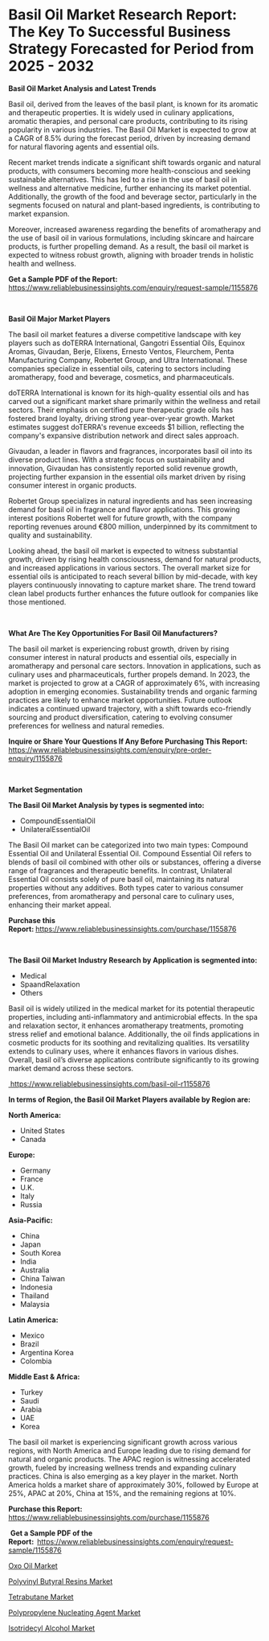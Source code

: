 <p><h1>Basil Oil Market Research Report: The Key To Successful Business Strategy Forecasted for Period from 2025 - 2032</h1></p><p><strong>Basil Oil Market Analysis and Latest Trends</strong></p>
<p><p>Basil oil, derived from the leaves of the basil plant, is known for its aromatic and therapeutic properties. It is widely used in culinary applications, aromatic therapies, and personal care products, contributing to its rising popularity in various industries. The Basil Oil Market is expected to grow at a CAGR of 8.5% during the forecast period, driven by increasing demand for natural flavoring agents and essential oils.</p><p>Recent market trends indicate a significant shift towards organic and natural products, with consumers becoming more health-conscious and seeking sustainable alternatives. This has led to a rise in the use of basil oil in wellness and alternative medicine, further enhancing its market potential. Additionally, the growth of the food and beverage sector, particularly in the segments focused on natural and plant-based ingredients, is contributing to market expansion.</p><p>Moreover, increased awareness regarding the benefits of aromatherapy and the use of basil oil in various formulations, including skincare and haircare products, is further propelling demand. As a result, the basil oil market is expected to witness robust growth, aligning with broader trends in holistic health and wellness.</p></p>
<p><strong>Get a Sample PDF of the Report:&nbsp;</strong> <a href="https://www.reliablebusinessinsights.com/enquiry/request-sample/1155876?utm_campaign=63&utm_medium=2&utm_source=Github&utm_content=ia&utm_term=31032025&utm_id=basil-oil">https://www.reliablebusinessinsights.com/enquiry/request-sample/1155876</a></p>
<p>&nbsp;</p>
<p><strong>Basil Oil Major Market Players</strong></p>
<p><p>The basil oil market features a diverse competitive landscape with key players such as doTERRA International, Gangotri Essential Oils, Equinox Aromas, Givaudan, Berje, Elixens, Ernesto Ventos, Fleurchem, Penta Manufacturing Company, Robertet Group, and Ultra International. These companies specialize in essential oils, catering to sectors including aromatherapy, food and beverage, cosmetics, and pharmaceuticals.</p><p>doTERRA International is known for its high-quality essential oils and has carved out a significant market share primarily within the wellness and retail sectors. Their emphasis on certified pure therapeutic grade oils has fostered brand loyalty, driving strong year-over-year growth. Market estimates suggest doTERRA's revenue exceeds $1 billion, reflecting the company's expansive distribution network and direct sales approach.</p><p>Givaudan, a leader in flavors and fragrances, incorporates basil oil into its diverse product lines. With a strategic focus on sustainability and innovation, Givaudan has consistently reported solid revenue growth, projecting further expansion in the essential oils market driven by rising consumer interest in organic products.</p><p>Robertet Group specializes in natural ingredients and has seen increasing demand for basil oil in fragrance and flavor applications. This growing interest positions Robertet well for future growth, with the company reporting revenues around €800 million, underpinned by its commitment to quality and sustainability.</p><p>Looking ahead, the basil oil market is expected to witness substantial growth, driven by rising health consciousness, demand for natural products, and increased applications in various sectors. The overall market size for essential oils is anticipated to reach several billion by mid-decade, with key players continuously innovating to capture market share. The trend toward clean label products further enhances the future outlook for companies like those mentioned.</p></p>
<p>&nbsp;</p>
<p><strong>What Are The Key Opportunities For Basil Oil Manufacturers?</strong></p>
<p><p>The basil oil market is experiencing robust growth, driven by rising consumer interest in natural products and essential oils, especially in aromatherapy and personal care sectors. Innovation in applications, such as culinary uses and pharmaceuticals, further propels demand. In 2023, the market is projected to grow at a CAGR of approximately 6%, with increasing adoption in emerging economies. Sustainability trends and organic farming practices are likely to enhance market opportunities. Future outlook indicates a continued upward trajectory, with a shift towards eco-friendly sourcing and product diversification, catering to evolving consumer preferences for wellness and natural remedies.</p></p>
<p><strong>Inquire or Share Your Questions If Any Before Purchasing This Report:</strong> <a href="https://www.reliablebusinessinsights.com/enquiry/pre-order-enquiry/1155876?utm_campaign=63&utm_medium=2&utm_source=Github&utm_content=ia&utm_term=31032025&utm_id=basil-oil">https://www.reliablebusinessinsights.com/enquiry/pre-order-enquiry/1155876</a></p>
<p>&nbsp;</p>
<p><strong>Market Segmentation</strong></p>
<p><strong>The Basil Oil Market Analysis by types is segmented into:</strong></p>
<p><ul><li>CompoundEssentialOil</li><li>UnilateralEssentialOil</li></ul></p>
<p><p>The Basil Oil market can be categorized into two main types: Compound Essential Oil and Unilateral Essential Oil. Compound Essential Oil refers to blends of basil oil combined with other oils or substances, offering a diverse range of fragrances and therapeutic benefits. In contrast, Unilateral Essential Oil consists solely of pure basil oil, maintaining its natural properties without any additives. Both types cater to various consumer preferences, from aromatherapy and personal care to culinary uses, enhancing their market appeal.</p></p>
<p><strong>Purchase this Report:&nbsp;</strong><a href="https://www.reliablebusinessinsights.com/purchase/1155876?utm_campaign=63&utm_medium=2&utm_source=Github&utm_content=ia&utm_term=31032025&utm_id=basil-oil">https://www.reliablebusinessinsights.com/purchase/1155876</a></p>
<p>&nbsp;</p>
<p><strong>The Basil Oil Market Industry Research by Application is segmented into:</strong></p>
<p><ul><li>Medical</li><li>SpaandRelaxation</li><li>Others</li></ul></p>
<p><p>Basil oil is widely utilized in the medical market for its potential therapeutic properties, including anti-inflammatory and antimicrobial effects. In the spa and relaxation sector, it enhances aromatherapy treatments, promoting stress relief and emotional balance. Additionally, the oil finds applications in cosmetic products for its soothing and revitalizing qualities. Its versatility extends to culinary uses, where it enhances flavors in various dishes. Overall, basil oil’s diverse applications contribute significantly to its growing market demand across these sectors.</p></p>
<p><a href="https://www.reliablebusinessinsights.com/basil-oil-r1155876?utm_campaign=63&utm_medium=2&utm_source=Github&utm_content=ia&utm_term=31032025&utm_id=basil-oil">&nbsp;https://www.reliablebusinessinsights.com/basil-oil-r1155876</a></p>
<p><strong>In terms of Region, the Basil Oil Market Players available by Region are:</strong></p>
<p>
    <p> <strong> North America: </strong>
        <ul>
            <li>United States</li>
            <li>Canada</li>
        </ul>
        </p> 
    <p> <strong> Europe: </strong>
        <ul>
            <li>Germany</li>
            <li>France</li>
            <li>U.K.</li>
            <li>Italy</li>
            <li>Russia</li>
        </ul>
        </p> 
    <p> <strong> Asia-Pacific: </strong>
        <ul>
            <li>China</li>
            <li>Japan</li>
            <li>South Korea</li>
            <li>India</li>
            <li>Australia</li>
            <li>China Taiwan</li>
            <li>Indonesia</li>
            <li>Thailand</li>
            <li>Malaysia</li>
        </ul>
        </p> 
    <p> <strong> Latin America: </strong>
        <ul>
            <li>Mexico</li>
            <li>Brazil</li>
            <li>Argentina Korea</li>
            <li>Colombia</li>
        </ul>
        </p> 
    <p> <strong> Middle East & Africa: </strong>
        <ul>
            <li>Turkey</li>
            <li>Saudi</li>
            <li>Arabia</li>
            <li>UAE</li>
            <li>Korea</li>
        </ul>
    </p>
    </p>
<p><p>The basil oil market is experiencing significant growth across various regions, with North America and Europe leading due to rising demand for natural and organic products. The APAC region is witnessing accelerated growth, fueled by increasing wellness trends and expanding culinary practices. China is also emerging as a key player in the market. North America holds a market share of approximately 30%, followed by Europe at 25%, APAC at 20%, China at 15%, and the remaining regions at 10%.</p></p>
<p><strong>Purchase this Report: </strong><a href="https://www.reliablebusinessinsights.com/purchase/1155876?utm_campaign=63&utm_medium=2&utm_source=Github&utm_content=ia&utm_term=31032025&utm_id=basil-oil">https://www.reliablebusinessinsights.com/purchase/1155876</a></p>
<p>&nbsp;<strong>Get a Sample PDF of the Report:&nbsp;&nbsp;</strong><a href="https://www.reliablebusinessinsights.com/enquiry/request-sample/1155876?utm_campaign=63&utm_medium=2&utm_source=Github&utm_content=ia&utm_term=31032025&utm_id=basil-oil">https://www.reliablebusinessinsights.com/enquiry/request-sample/1155876</a></p>
<p><strong></strong></p>
<p><p><a href="https://github.com/sokurgleyde/Market-Research-Report-List-1/blob/main/oxo-oil-market.md?utm_campaign=63&utm_medium=2&utm_source=Github&utm_content=ia&utm_term=31032025&utm_id=basil-oil">Oxo Oil Market</a></p><p><a href="https://github.com/kaniselway4c/Market-Research-Report-List-1/blob/main/polyvinyl-butyral-resins-market.md?utm_campaign=63&utm_medium=2&utm_source=Github&utm_content=ia&utm_term=31032025&utm_id=basil-oil">Polyvinyl Butyral Resins Market</a></p><p><a href="https://github.com/rubiogruis0p/Market-Research-Report-List-1/blob/main/tetrabutane-market.md?utm_campaign=63&utm_medium=2&utm_source=Github&utm_content=ia&utm_term=31032025&utm_id=basil-oil">Tetrabutane Market</a></p><p><a href="https://github.com/chlihakwatsi/Market-Research-Report-List-1/blob/main/polypropylene-nucleating-agent-market.md?utm_campaign=63&utm_medium=2&utm_source=Github&utm_content=ia&utm_term=31032025&utm_id=basil-oil">Polypropylene Nucleating Agent Market</a></p><p><a href="https://github.com/jemmysolin5k/Market-Research-Report-List-1/blob/main/isotridecyl-alcohol-market.md?utm_campaign=63&utm_medium=2&utm_source=Github&utm_content=ia&utm_term=31032025&utm_id=basil-oil">Isotridecyl Alcohol Market</a></p></p>
